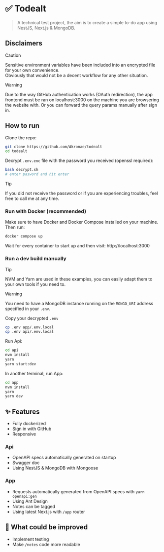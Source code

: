 # ✅ Todealt

> A technical test project, the aim is to create a simple to-do app using NestJS, Next.js & MongoDB.

## Disclaimers

> [!CAUTION]  
> Sensitive environment variables have been included into an encrypted file for your own convenience.  
> Obviously that would not be a decent workflow for any other situation.

> [!WARNING]  
> Due to the way GitHub authentication works (OAuth redirection), the app frontend must be ran on localhost:3000 on the machine you are browsering the website with.
> Or you can forward the query params manually after sign in.

## How to run

Clone the repo:

```bash
git clone https://github.com/Akronae/todealt
cd todealt
```

Decrypt `.env.enc` file with the password you received (openssl required):

```bash
bash decrypt.sh
# enter pasword and hit enter
```

> [!TIP]
> If you did not receive the password or if you are experiencing troubles, feel free to call me at any time.

### Run with Docker (recommended)

Make sure to have Docker and Docker Compose installed on your machine.  
Then run:

```bash
docker compose up
```

Wait for every container to start up and then visit: http://localhost:3000

### Run a dev build manually

> [!TIP]
> NVM and Yarn are used in these examples, you can easily adapt them to your own tools if you need to.

> [!WARNING]
> You need to have a MongoDB instance running on the `MONGO_URI` address specified in your `.env`.

Copy your decrypted `.env`

```bash
cp .env app/.env.local
cp .env api/.env.local
```

Run Api:

```bash
cd api
nvm install
yarn
yarn start:dev
```

In another terminal, run App:

```bash
cd app
nvm install
yarn
yarn dev
```

## ✨ Features

- Fully dockerized
- Sign in with GitHub
- Responsive

### Api

- OpenAPI specs automatically generated on startup
- Swagger doc
- Using NestJS & MongoDB with Mongoose

### App

- Requests automatically generated from OpenAPI specs with `yarn openapi:gen`
- Using Ant Design
- Notes can be tagged
- Using latest Next.js with `/app` router

## 🎯 What could be improved

- Implement testing
- Make `/notes` code more readable
